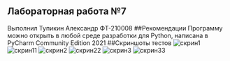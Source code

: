 ## Лабораторная работа №7
Выполнил Тупикин Александр ФТ-210008
##Рекомендации
Программу можно открыть в любой среде разработки для Python, написана в PyCharm Community Edition 2021
##Скриншоты тестов
![скрин1](https://user-images.githubusercontent.com/49991441/208940799-5cc8e855-7ae0-4209-9f84-c7acd8404204.png)
![скрин11](https://user-images.githubusercontent.com/49991441/208940821-7eadd494-9a95-4502-968a-8810965f1804.png)
![скрин2](https://user-images.githubusercontent.com/49991441/208940829-9a4223aa-f2cc-45df-aad4-6d1f1a252bb6.png)
![скрин22](https://user-images.githubusercontent.com/49991441/208940836-26fda995-96b4-4197-9b10-261db41da225.png)
![скрин3](https://user-images.githubusercontent.com/49991441/208940847-fa3c9cca-d87c-474e-a1b5-3ee8cb866171.png)
![скрин33](https://user-images.githubusercontent.com/49991441/208940855-817c9ef0-f513-4086-9e77-6d8d94fc80e8.png)

